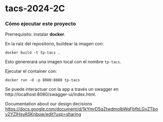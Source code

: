# tacs-2024-2C

### Cómo ejecutar este proyecto
Prerrequisito: instalar **docker**.

En la raiz del repositorio, buildear la imagen con:
```
docker build -t tp-tacs .
```

Esto genererará una imagen local con el nombre `tp-tacs`.

Ejecutar el container con:
```
docker run -d -p 8080:8080 tp-tacs
```
Se puede interactuar con la app a través un swagger en http://localhost:8080/swagger-ui/index.html.

Documentation about our design decisions https://docs.google.com/document/d/1kYmrD5qZtwdmolbWqFbfbLGvZTbov2YZIHsyASKnbuw/edit?usp=sharing
